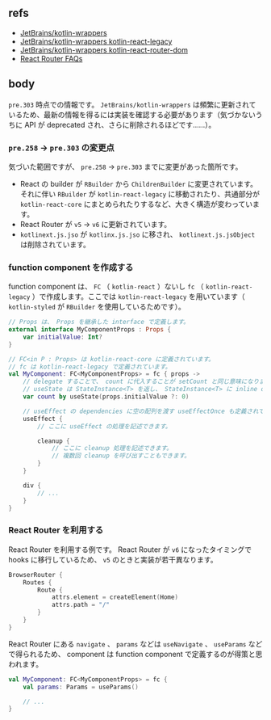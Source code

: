 ## refs

- [JetBrains/kotlin-wrappers](https://github.com/JetBrains/kotlin-wrappers)
- [JetBrains/kotlin-wrappers kotlin-react-legacy](https://github.com/JetBrains/kotlin-wrappers/tree/pre.303/kotlin-react-legacy#readme)
- [JetBrains/kotlin-wrappers kotlin-react-router-dom](https://github.com/JetBrains/kotlin-wrappers/tree/pre.303/kotlin-react-router-dom#readme)
- [React Router FAQs](https://reactrouter.com/docs/en/v6/faq)

## body

`pre.303` 時点での情報です。 `JetBrains/kotlin-wrappers` は頻繁に更新されているため、最新の情報を得るには実装を確認する必要があります（気づかないうちに API が deprecated
され、さらに削除されるほどです……）。

### `pre.258` → `pre.303` の変更点

気づいた範囲ですが、 `pre.258` → `pre.303` までに変更があった箇所です。

- React の builder が `RBuilder` から `ChildrenBuilder` に変更されています。それに伴い `RBuilder` が `kotlin-react-legacy`
  に移動されたり、共通部分が `kotlin-react-core` にまとめられたりするなど、大きく構造が変わっています。
- React Router が `v5` → `v6` に更新されています。
- `kotlinext.js.jso` が `kotlinx.js.jso` に移され、 `kotlinext.js.jsObject` は削除されています。

### function component を作成する

function component は、 `FC` （ `kotlin-react` ）ないし `fc` （ `kotlin-react-legacy` ）で作成します。ここでは `kotlin-react-legacy`
を用いています（ `kotlin-styled` が `RBuilder` を使用しているためです）。

```kotlin
// Props は、 Props を継承した interface で定義します。
external interface MyComponentProps : Props {
    var initialValue: Int?
}
```

```kotlin
// FC<in P : Props> は kotlin-react-core に定義されています。
// fc は kotlin-react-legacy で定義されています。
val MyComponent: FC<MyComponentProps> = fc { props ->
    // delegate することで、 count に代入することが setCount と同じ意味になります。
    // useState は StateInstance<T> を返し、 StateInstance<T> に inline operator が定義されているので実現できています。
    var count by useState(props.initialValue ?: 0)

    // useEffect の dependencies に空の配列を渡す useEffectOnce も定義されています。
    useEffect {
        // ここに useEffect の処理を記述できます。

        cleanup {
            // ここに cleanup 処理を記述できます。
            // 複数回 cleanup を呼び出すこともできます。
        }
    }

    div {
        // ...
    }
}
```

### React Router を利用する

React Router を利用する例です。 React Router が `v6` になったタイミングで hooks に移行しているため、 `v5` のときと実装が若干異なります。

```kotlin
BrowserRouter {
    Routes {
        Route {
            attrs.element = createElement(Home)
            attrs.path = "/"
        }
    }
}
```

React Router にある `navigate` 、 `params` などは `useNavigate` 、 `useParams` などで得られるため、 component は function component
で定義するのが得策と思われます。

```kotlin
val MyComponent: FC<MyComponentProps> = fc {
    val params: Params = useParams()

    // ...
}
```
